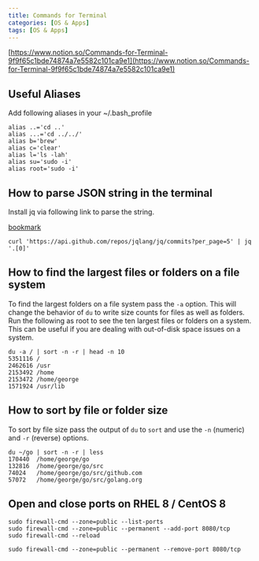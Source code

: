 ```yaml
---
title: Commands for Terminal
categories: [OS & Apps]
tags: [OS & Apps]
---
```


[https://www.notion.so/Commands-for-Terminal-9f9f65c1bde74874a7e5582c101ca9e1](https://www.notion.so/Commands-for-Terminal-9f9f65c1bde74874a7e5582c101ca9e1)


## Useful Aliases


Add following aliases in your ~/.bash_profile


```shell
alias ..='cd ..'
alias ...='cd ../../'
alias b='brew'
alias c='clear'
alias l='ls -lah'
alias su='sudo -i'
alias root='sudo -i'
```


## How to parse JSON string in the terminal


Install jq via following link to parse the string.


[bookmark](https://jqlang.github.io/jq/download/)


```shell
curl 'https://api.github.com/repos/jqlang/jq/commits?per_page=5' | jq '.[0]'
```


## **How to find the largest files or folders on a file system**


To find the largest folders on a file system pass the `-a` option. This will change the behavior of `du` to write size counts for files as well as folders. Run the following as root to see the ten largest files or folders on a system. This can be useful if you are dealing with out-of-disk space issues on a system.


```shell
du -a / | sort -n -r | head -n 10
5351116 /
2462616 /usr
2153492 /home
2153472 /home/george
1571924 /usr/lib
```


## **How to sort by file or folder size**


To sort by file size pass the output of `du` to `sort` and use the `-n` (numeric) and `-r` (reverse) options.


```shell
du ~/go | sort -n -r | less
170440  /home/george/go
132816  /home/george/go/src
74024   /home/george/go/src/github.com
57072   /home/george/go/src/golang.org
```


## Open and close ports on RHEL 8 / CentOS 8


```shell
sudo firewall-cmd --zone=public --list-ports
sudo firewall-cmd --zone=public --permanent --add-port 8080/tcp
sudo firewall-cmd --reload

sudo firewall-cmd --zone=public --permanent --remove-port 8080/tcp
```

